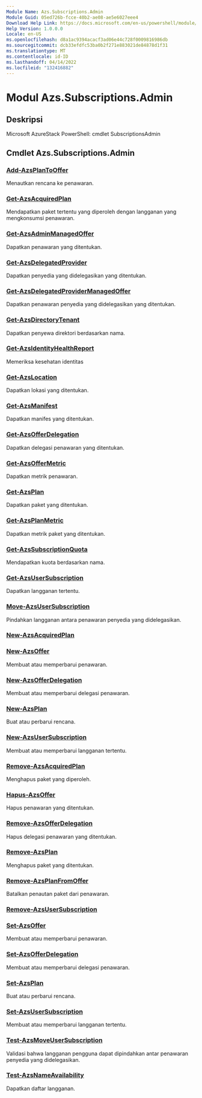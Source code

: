 ```yaml
---
Module Name: Azs.Subscriptions.Admin
Module Guid: 05ed726b-fcce-40b2-ae08-ae5e6027eee4
Download Help Link: https://docs.microsoft.com/en-us/powershell/module/azs.subscriptions.admin
Help Version: 1.0.0.0
Locale: en-US
ms.openlocfilehash: d8a1ac9394acacf3ad06e44c728f0009816986db
ms.sourcegitcommit: dcb33efdfc53ba0b2f271e883021de84878d1f31
ms.translationtype: MT
ms.contentlocale: id-ID
ms.lasthandoff: 04/14/2022
ms.locfileid: "132416882"
---
```

# Modul Azs.Subscriptions.Admin
## Deskripsi
Microsoft AzureStack PowerShell: cmdlet SubscriptionsAdmin

## Cmdlet Azs.Subscriptions.Admin
### [Add-AzsPlanToOffer](Add-AzsPlanToOffer.md)
Menautkan rencana ke penawaran.

### [Get-AzsAcquiredPlan](Get-AzsAcquiredPlan.md)
Mendapatkan paket tertentu yang diperoleh dengan langganan yang mengkonsumsi penawaran.

### [Get-AzsAdminManagedOffer](Get-AzsAdminManagedOffer.md)
Dapatkan penawaran yang ditentukan.

### [Get-AzsDelegatedProvider](Get-AzsDelegatedProvider.md)
Dapatkan penyedia yang didelegasikan yang ditentukan.

### [Get-AzsDelegatedProviderManagedOffer](Get-AzsDelegatedProviderManagedOffer.md)
Dapatkan penawaran penyedia yang didelegasikan yang ditentukan.

### [Get-AzsDirectoryTenant](Get-AzsDirectoryTenant.md)
Dapatkan penyewa direktori berdasarkan nama.

### [Get-AzsIdentityHealthReport](Get-AzsIdentityHealthReport.md)
Memeriksa kesehatan identitas

### [Get-AzsLocation](Get-AzsLocation.md)
Dapatkan lokasi yang ditentukan.

### [Get-AzsManifest](Get-AzsManifest.md)
Dapatkan manifes yang ditentukan.

### [Get-AzsOfferDelegation](Get-AzsOfferDelegation.md)
Dapatkan delegasi penawaran yang ditentukan.

### [Get-AzsOfferMetric](Get-AzsOfferMetric.md)
Dapatkan metrik penawaran.

### [Get-AzsPlan](Get-AzsPlan.md)
Dapatkan paket yang ditentukan.

### [Get-AzsPlanMetric](Get-AzsPlanMetric.md)
Dapatkan metrik paket yang ditentukan.

### [Get-AzsSubscriptionQuota](Get-AzsSubscriptionQuota.md)
Mendapatkan kuota berdasarkan nama.

### [Get-AzsUserSubscription](Get-AzsUserSubscription.md)
Dapatkan langganan tertentu.

### [Move-AzsUserSubscription](Move-AzsUserSubscription.md)
Pindahkan langganan antara penawaran penyedia yang didelegasikan.

### [New-AzsAcquiredPlan](New-AzsAcquiredPlan.md)


### [New-AzsOffer](New-AzsOffer.md)
Membuat atau memperbarui penawaran.

### [New-AzsOfferDelegation](New-AzsOfferDelegation.md)
Membuat atau memperbarui delegasi penawaran.

### [New-AzsPlan](New-AzsPlan.md)
Buat atau perbarui rencana.

### [New-AzsUserSubscription](New-AzsUserSubscription.md)
Membuat atau memperbarui langganan tertentu.

### [Remove-AzsAcquiredPlan](Remove-AzsAcquiredPlan.md)
Menghapus paket yang diperoleh.

### [Hapus-AzsOffer](Remove-AzsOffer.md)
Hapus penawaran yang ditentukan.

### [Remove-AzsOfferDelegation](Remove-AzsOfferDelegation.md)
Hapus delegasi penawaran yang ditentukan.

### [Remove-AzsPlan](Remove-AzsPlan.md)
Menghapus paket yang ditentukan.

### [Remove-AzsPlanFromOffer](Remove-AzsPlanFromOffer.md)
Batalkan penautan paket dari penawaran.

### [Remove-AzsUserSubscription](Remove-AzsUserSubscription.md)


### [Set-AzsOffer](Set-AzsOffer.md)
Membuat atau memperbarui penawaran.

### [Set-AzsOfferDelegation](Set-AzsOfferDelegation.md)
Membuat atau memperbarui delegasi penawaran.

### [Set-AzsPlan](Set-AzsPlan.md)
Buat atau perbarui rencana.

### [Set-AzsUserSubscription](Set-AzsUserSubscription.md)
Membuat atau memperbarui langganan tertentu.

### [Test-AzsMoveUserSubscription](Test-AzsMoveUserSubscription.md)
Validasi bahwa langganan pengguna dapat dipindahkan antar penawaran penyedia yang didelegasikan.

### [Test-AzsNameAvailability](Test-AzsNameAvailability.md)
Dapatkan daftar langganan.

